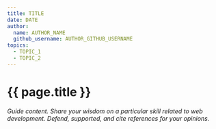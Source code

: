 ```yaml
---
title: TITLE
date: DATE
author:
  name: AUTHOR_NAME
  github_username: AUTHOR_GITHUB_USERNAME
topics:
  - TOPIC_1
  - TOPIC_2
---
```


# {{ page.title }}

_Guide content. Share your wisdom on a particular skill related to web development. Defend, supported, and cite references for your opinions._
